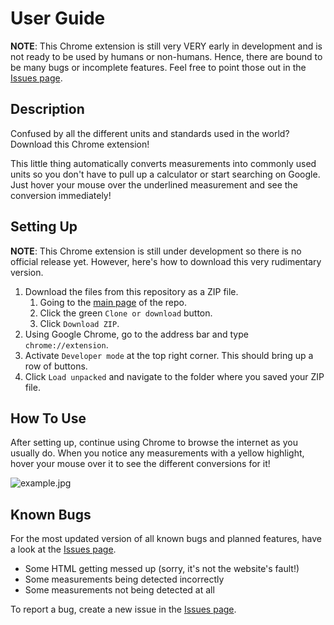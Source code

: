 # User Guide

**NOTE**: This Chrome extension is still very VERY early in development and is not ready to be used by humans or non-humans. Hence, there are bound to be many bugs or incomplete features. Feel free to point those out in the [Issues page](https://github.com/limmlingg/Unit-Translator/issues).

## Description

Confused by all the different units and standards used in the world? Download this Chrome extension!

This little thing automatically converts measurements into commonly used units so you don't have to pull up a calculator or start searching on Google. Just hover your mouse over the underlined measurement and see the conversion immediately!

## Setting Up

**NOTE**: This Chrome extension is still under development so there is no official release yet. However, here's how to download this very rudimentary version.

1. Download the files from this repository as a ZIP file.
   1. Going to the [main page](https://github.com/limmlingg/Unit-Translator) of the repo.
   2. Click the green `Clone or download` button.
   3. Click `Download ZIP`.
2. Using Google Chrome, go to the address bar and type `chrome://extension`.
3. Activate `Developer mode` at the top right corner. This should bring up a row of buttons.
4. Click `Load unpacked` and navigate to the folder where you saved your ZIP file.

## How To Use

After setting up, continue using Chrome to browse the internet as you usually do. When you notice any measurements with a yellow highlight, hover your mouse over it to see the different conversions for it!

![example.jpg](/images/example.jpg)

## Known Bugs

For the most updated version of all known bugs and planned features, have a look at the [Issues page](https://github.com/limmlingg/Unit-Translator/issues).

* Some HTML getting messed up (sorry, it's not the website's fault!)
* Some measurements being detected incorrectly
* Some measurements not being detected at all

To report a bug, create a new issue in the [Issues page](https://github.com/limmlingg/Unit-Translator/issues).
